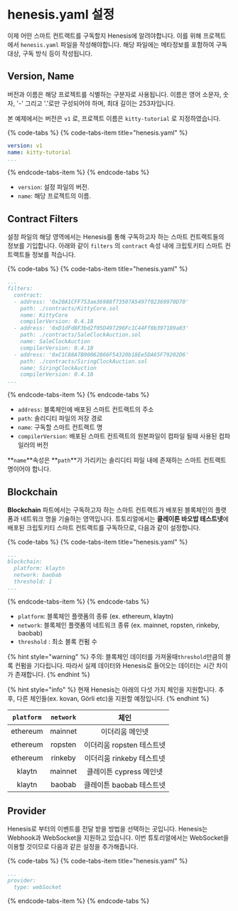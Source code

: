 # henesis.yaml 설정

이제 어떤 스마트 컨트랙트를 구독할지 Henesis에 알려야합니다. 이를 위해 프로젝트에서 `henesis.yaml` 파일을 작성해야합니다. 해당 파일에는 메타정보를 포함하여 구독 대상, 구독 방식 등이 작성됩니다.‌

## Version, Name <a id="version-name"></a>

버전과 이름은 해당 프로젝트를 식별하는 구분자로 사용됩니다. 이름은 영어 소문자, 숫자, '-' 그리고 '.'로만 구성되어야 하며, 최대 길이는 253자입니다.‌

본 예제에서는 버전은 `v1` 로, 프로젝트 이름은 `kitty-tutorial` 로 지정하였습니다.

{% code-tabs %}
{% code-tabs-item title="henesis.yaml" %}
```yaml
version: v1
name: kitty-tutorial
...
```
{% endcode-tabs-item %}
{% endcode-tabs %}

* `version`: 설정 파일의 버전.
* `name`: 해당 프로젝트의 이름.

## Contract Filters <a id="contract-filters"></a>

설정 파일의 해당 영역에서는 Henesis를 통해 구독하고자 하는 스마트 컨트랙트들의 정보를 기입합니다. 아래와 같이 `filters` 의 `contract` 속성 내에 크립토키티 스마트 컨트랙트들 정보를 적습니다.

{% code-tabs %}
{% code-tabs-item title="henesis.yaml" %}
```yaml
...
filters:
  contract:
  - address: '0x20A1CFF753ae36988f73507A5497f02369970D70'
    path: ./contracts/KittyCore.sol
    name: KittyCore
    compilerVersion: 0.4.18
  - address: '0xD1dFd8F3bd2f05D497296Fc1C44Ff8b397189a03'
    path: ./contracts/SaleClockAuction.sol
    name: SaleClockAuction 
    compilerVersion: 0.4.18
  - address: '0xC1C88A7B90062866F54320b18Ee5DA65F79202D6'
    path: ./contracts/SiringClockAuction.sol
    name: SiringClockAuction 
    compilerVersion: 0.4.18
...
```
{% endcode-tabs-item %}
{% endcode-tabs %}

* `address`: 블록체인에 배포된 스마트 컨트랙트의 주소
* `path`: 솔리디티 파일의 저장 경로
* `name`: 구독할 스마트 컨트랙트 명
* `compilerVersion`: 배포된 스마트 컨트랙트의 원본파일이 컴파일 될때 사용된 컴파일러의 버전

**`name`**속성은 **`path`**가 가리키는 솔리디티 파일 내에 존재하는 스마트 컨트랙트 명이어야 합니다.‌

## **Blockchain** <a id="blockchain"></a>

**Blockchain** 파트에서는 구독하고자 하는 스마트 컨트랙트가 배포된 블록체인의 플랫폼과 네트워크 명을 기술하는 영역입니다. 튜토리얼에서는 **클레이튼 바오밥 테스트넷**에 배포된 크립토키티 스마트 컨트랙트를 구독하므로, 다음과 같이 설정합니다.

{% code-tabs %}
{% code-tabs-item title="henesis.yaml" %}
```yaml
...
blockchain:
  platform: klaytn 
  network: baobab
  threshold: 1
...
```
{% endcode-tabs-item %}
{% endcode-tabs %}

* `platform`: 블록체인 플랫폼의 종류 \(ex. ethereum, klaytn\)
* `network`: 블록체인 플랫폼의 네트워크 종류 \(ex. mainnet, ropsten, rinkeby, baobab\)
* `threshold` : 최소 블록 컨펌 수

{% hint style="warning" %}
주의: 블록체인 데이터를 가져올때`threshold`만큼의 블록 컨펌을 기다립니다.  따라서 실제 데이터와 Henesis로 들어오는 데이터는 시간 차이가 존재합니다.
{% endhint %}

{% hint style="info" %}
현재 Henesis는 아래의 다섯 가지 체인을 지원합니다. 추후, 다른 체인들\(ex. kovan, Görli etc\)을 지원할 예정입니다.
{% endhint %}

| `platform` | `network` | 체인 |
| :---: | :---: | :---: |
| ethereum | mainnet | 이더리움 메인넷 |
| ethereum | ropsten | 이더리움 ropsten 테스트넷 |
| ethereum | rinkeby | 이더리움 rinkeby 테스트넷 |
| klaytn | mainnet | 클레이튼 cypress 메인넷 |
| klaytn | baobab | 클레이튼 baobab 테스트넷 |

## Provider <a id="provider"></a>

Henesis로 부터의 이벤트를 전달 받을 방법을 선택하는 곳입니다. Henesis는 Webhook과 WebSocket을 지원하고 있습니다. 이번 튜토리얼에서는 WebSocket을 이용할 것이므로 다음과 같은 설정을 추가해줍니다.

{% code-tabs %}
{% code-tabs-item title="henesis.yaml" %}
```yaml
...
provider:
  type: webSocket
```
{% endcode-tabs-item %}
{% endcode-tabs %}




